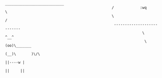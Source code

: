 ```
                                                  ___________________________
                                                 /            :wq            \
                                                 \                           /
                                                  ---------------------------
                                                               \   ^__^
                                                                \  (oo)\_______
                                                                   (__)\       )\/\
                                                                        ||----w |
                                                                        ||     ||
```

<!--
**dr-kino/dr-kino** is a ✨ _special_ ✨ repository because its `README.md` (this file) appears on your GitHub profile.

Here are some ideas to get you started:

- 👋 Hi there 👋
- 🔭 I’m currently working on ...
- 🌱 I’m currently learning ...
- 👯 I’m looking to collaborate on ...
- 🤔 I’m looking for help with ...
- 💬 Ask me about ...
- 📫 How to reach me: ...
- 😄 Pronouns: ...
- ⚡ Fun fact: ...
-->
